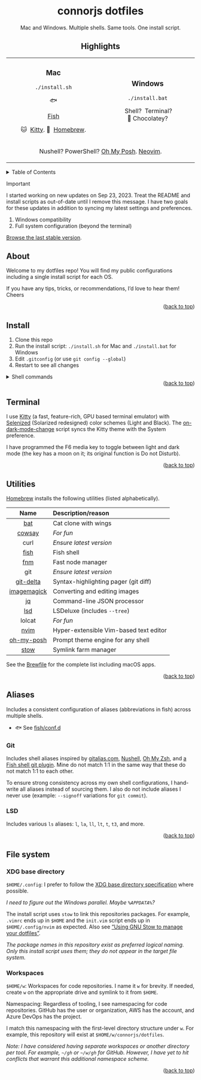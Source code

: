 <a id="readme-top"></a>

<div align="center">

# connorjs dotfiles

Mac and Windows. Multiple shells. Same tools. One install script.

## Highlights

</div>

<table>
<tr>
<td width="1024px" align="center">

<h3 id="mac">Mac</h3>

```shell
./install.sh
```

<span role="img" aria-hidden="true">🐟</span>

<a href="https://fishshell.com">Fish</a>

<span role="img" aria-label="">🐱</span>&nbsp;
[Kitty].
<span role="img" aria-label="">🍺</span>&nbsp;
[Homebrew].

</td>
<td width="50%" align="center">

<h3 id="windows">Windows</h3>

```shell
./install.bat
```

<span role="img" aria-label=""></span>&nbsp;Shell?
<span role="img" aria-label=""></span>&nbsp;Terminal?
<span role="img" aria-label="">🍫</span>&nbsp;Chocolatey?

</td>
</tr>
<tr>
<td colspan="2" align="center">

Nushell?
PowerShell?
[Oh My Posh][oh-my-posh].
[Neovim][nvim].

</td>
</tr>
</table>

<details>
<summary>Table of Contents</summary>

- [Highlights](#highlights)
- [About](#about)
- [Install](#install)
- [Terminal](#terminal)
- [Utilities](#utilities)
- [Aliases](#aliases)
- [File system](#file-system)

</details>

> [!IMPORTANT]
>
> I started working on new updates on Sep 23, 2023. Treat the README and install
> scripts as out-of-date until I remove this message. I have two goals for these
> updates in addition to syncing my latest settings and preferences.
>
> 1. Windows compatibility
> 2. Full system configuration (beyond the terminal)
>
> [Browse the last stable version](https://github.com/connorjs/dotfiles/tree/pre-changelog).

## About

Welcome to my dotfiles repo! You will find my public configurations including
a single install script for each OS.

If you have any tips, tricks, or recommendations, I’d love to hear them! Cheers

<div align="right">(<a href="#readme-top">back to top</a>)</div>

## Install

1. Clone this repo
2. Run the install script: `./install.sh` for Mac and `./install.bat` for Windows
3. Edit `.gitconfig` (or use `git config --global`)
4. Restart to see all changes

<details>
<summary>Shell commands</summary>

```shell
mkdir -p $HOME/w/connorjs && \
cd $HOME/w/connorjs && \
git clone https://github.com/connorjs/dotfiles.git && \
cd dotfiles && \
./install.sh && \
cd $HOME && \
vim .gitconfig
```

_See [§ Workspaces](#workspaces) for why I use the `~/w/connorjs` path._

</details>

<div align="right">(<a href="#readme-top">back to top</a>)</div>

## Terminal

I use [Kitty] (a fast, feature-rich, GPU based terminal emulator) with
[Selenized] (Solarized redesigned) color schemes (Light and Black). The
[on-dark-mode-change](./bin/on-dark-mode-change) script syncs the Kitty theme
with the System preference.

I have programmed the F6 media key to toggle between light and dark mode (the
key has a moon on it; its original function is Do not Disturb).

<div align="right">(<a href="#readme-top">back to top</a>)</div>

## Utilities

[Homebrew] installs the following utilities (listed alphabetically).

|     Name      | Description/reason                     |
|:-------------:|:---------------------------------------|
|     [bat]     | Cat clone with wings                   |
|   [cowsay]    | _For fun_                              |
|     curl      | _Ensure latest version_                |
|    [fish]     | Fish shell                             |
|     [fnm]     | Fast node manager                      |
|      git      | _Ensure latest version_                |
|  [git-delta]  | Syntax-highlighting pager (git diff)   |
| [imagemagick] | Converting and editing images          |
|     [jq]      | Command-line JSON processor            |
|     [lsd]     | LSDeluxe (includes `--tree`)           |
|    lolcat     | _For fun_                              |
|    [nvim]     | Hyper-extensible Vim-based text editor |
| [oh-my-posh]  | Prompt theme engine for any shell      |
|    [stow]     | Symlink farm manager                   |

See the [Brewfile](./Brewfile) for the complete list including macOS apps.

<div align="right">(<a href="#readme-top">back to top</a>)</div>

## Aliases

Includes a consistent configuration of aliases (abbreviations in fish) across
multiple shells.

- <span aria-label="Fish">🐟</span> See [fish/conf.d](./fish/.config/fish/conf.d)

### Git

Includes shell aliases inspired by [gitalias.com][git-alias-dot-com],
[Nushell][git-alias-nushell], [Oh My Zsh][git-alias-zsh], and [a Fish shell git
plugin][git-alias-fish]. Mine do not match 1:1 in the same way that these do
not match 1:1 to each other.

To ensure strong consistency across my own shell configurations, I hand-write
all aliases instead of sourcing them. I also do not include aliases I never use
(example: `--signoff` variations for `git commit`).

### LSD

Includes various `ls` aliases: `l`, `la`, `ll`, `lt`, `t`, `t3`, and more.

<div align="right">(<a href="#readme-top">back to top</a>)</div>

## File system

### XDG base directory

`$HOME/.config`: I prefer to follow the [XDG base directory
specification][xdg-basedir-spec] where possible.

_I need to figure out the Windows parallel. Maybe `%APPDATA%`?_

The install script uses `stow` to link this repositories packages. For example,
`.vimrc` ends up in `$HOME` and the `init.vim` script ends up in
`$HOME/.config/nvim` as expected. Also see [“Using GNU Stow to manage your
dotfiles”][stow-blog-post].

_The package names in this repository exist as preferred logical naming. Only
this install script uses them; they do not appear in the target file system._

### Workspaces

`$HOME/w`: Workspaces for code repositories. I name it `w` for brevity. If
needed, create `w` on the appropriate drive and symlink to it from `$HOME`.

Namespacing: Regardless of tooling, I see namespacing for code repositories.
GitHub has the user or organization, AWS has the account, and Azure DevOps has
the project.

I match this namespacing with the first-level directory structure under `w`.
For example, this repository will exist at `$HOME/w/connorjs/dotfiles`.

_Note: I have considered having separate workspaces or another directory per
tool. For example, `~/gh` or `~/w/gh` for GitHub. However, I have yet to hit
conflicts that warrant this additional namespace scheme._

<div align="right">(<a href="#readme-top">back to top</a>)</div>

<!-- @formatter:off -->
[bat]: https://github.com/sharkdp/bat#readme
[cowsay]: https://en.wikipedia.org/wiki/Cowsay
[fish]: https://fishshell.com
[fnm]: https://github.com/Schniz/fnm#readme
[git-alias-dot-com]: https://www.gitalias.com
[git-alias-fish]: https://github.com/jhillyerd/plugin-git#readme
[git-alias-nushell]: https://github.com/nushell/nu_scripts/blob/main/aliases/git/git-aliases.nu
[git-alias-zsh]: https://kapeli.com/cheat_sheets/Oh-My-Zsh_Git.docset/Contents/Resources/Documents/index
[git-delta]: https://dandavison.github.io/delta/
[homebrew]: https://brew.sh/
[imagemagick]: https://github.com/ImageMagick/ImageMagick#readme
[jq]: https://jqlang.github.io/jq/
[kitty]: https://sw.kovidgoyal.net/kitty/
[lsd]: https://github.com/lsd-rs/lsd#readme
[nvim]: https://neovim.io/
[oh-my-posh]: https://ohmyposh.dev
[selenized]: https://github.com/jan-warchol/selenized/tree/master#readme
[stow]: https://www.gnu.org/software/stow/
[stow-blog-post]: https://brandon.invergo.net/news/2012-05-26-using-gnu-stow-to-manage-your-dotfiles.html
[xdg-basedir-spec]: https://specifications.freedesktop.org/basedir-spec/basedir-spec-latest.html
